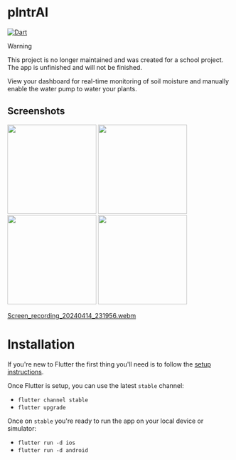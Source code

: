 # plntrAI

[![Dart](https://github.com/plntrAI/plntrAI/actions/workflows/dart.yml/badge.svg)](https://github.com/plntrAI/plntrAI/actions/workflows/dart.yml)

> [!WARNING]  
> This project is no longer maintained and was created for a school project. The app is unfinished and will not be finished.

View your dashboard for real-time monitoring of soil moisture and manually enable the water pump to water your plants.

## Screenshots

<img src="https://github.com/plntrAI/plntrAI/assets/80087248/84e95160-09ed-4971-a6f0-81725f9763b6" width="200" />
<img src="https://github.com/plntrAI/plntrAI/assets/80087248/a08d7c3a-1534-499e-b2a6-557bd1cb429e" width="200" />
<img src="https://github.com/plntrAI/plntrAI/assets/80087248/0a959bb4-ea33-4e11-ba98-ed5e10ba331a" width="200" />
<img src="https://github.com/plntrAI/plntrAI/assets/80087248/68559b03-3879-49de-9873-673880bf90ec" width="200" />

[Screen_recording_20240414_231956.webm](https://github.com/plntrAI/plntrAI/assets/80087248/1041123e-4c35-40fc-aecc-c5925f790bfe)

# Installation

If you're new to Flutter the first thing you'll need is to follow the [setup instructions](https://flutter.dev/docs/get-started/install).

Once Flutter is setup, you can use the latest `stable` channel:
 * `flutter channel stable`
 * `flutter upgrade`

 Once on `stable` you're ready to run the app on your local device or simulator:
 * `flutter run -d ios`
 * `flutter run -d android`

